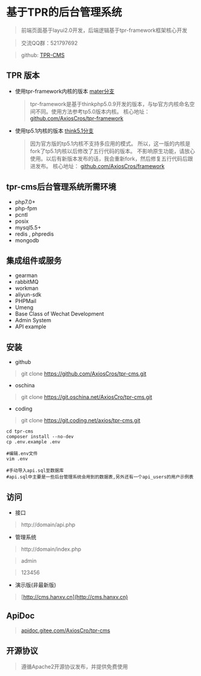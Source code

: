 基于TPR的后台管理系统
===============

> 前端页面基于layui2.0开发，后端逻辑基于tpr-framework框架核心开发

> 交流QQ群：521797692

> github: [TPR-CMS](https://github.com/AxiosCros/tpr-cms)

## TPR 版本

 * 使用tpr-framework内核的版本   [mater分支](https://github.com/AxiosCros/tpr-cms/tree/master)
    > tpr-framework是基于thinkphp5.0.9开发的版本，与tp官方内核命名空间不同。使用方法参考tp5.0版本内核。
    > 核心地址： [github.com/AxiosCros/tpr-framework](https://github.com/AxiosCros/tpr-framework)
 * 使用tp5.1内核的版本  [think5.1分支](https://github.com/AxiosCros/tpr-cms/tree/think5.1)
    > 因为官方版的tp5.1内核不支持多应用的模式。
      所以，这一版的内核是fork了tp5.1内核以后修改了五行代码的版本。
      不影响原生功能，请放心使用。以后有新版本发布的话，我会重新fork，然后修复五行代码后跟进发布。
    > 核心地址： [github.com/AxiosCros/framework](https://github.com/AxiosCros/framework)


## tpr-cms后台管理系统所需环境
* php7.0+ 
* php-fpm 
* pcntl
* posix 
* mysql5.5+
* redis , phpredis
* mongodb


## 集成组件或服务

- gearman
- rabbitMQ
- workman
- aliyun-sdk
- PHPMail
- Umeng
- Base Class of Wechat Development
- Admin System
- API example

## 安装
* github
> git clone https://github.com/AxiosCros/tpr-cms.git

* oschina
> git clone https://git.oschina.net/AxiosCro/tpr-cms.git

* coding
> git clone https://git.coding.net/axios/tpr-cms.git

``` shell
cd tpr-cms
composer install --no-dev
cp .env.example .env

#编辑.env文件
vim .env

#手动导入api.sql至数据库
#api.sql中主要是一些后台管理系统会用到的数据表,另外还有一个api_users的用户示例表

```

## 访问
* 接口
 > http://domain/api.php
 
* 管理系统
 > http://domain/index.php
 
 > admin
 
 > 123456
 
* 演示版(非最新版)
 
 > [http://cms.hanxv.cn](http://cms.hanxv.cn)

## ApiDoc
 > [apidoc.gitee.com/AxiosCro/tpr-cms](https://apidoc.gitee.com/AxiosCro/tpr-cms)

## 开源协议
> 遵循Apache2开源协议发布，并提供免费使用